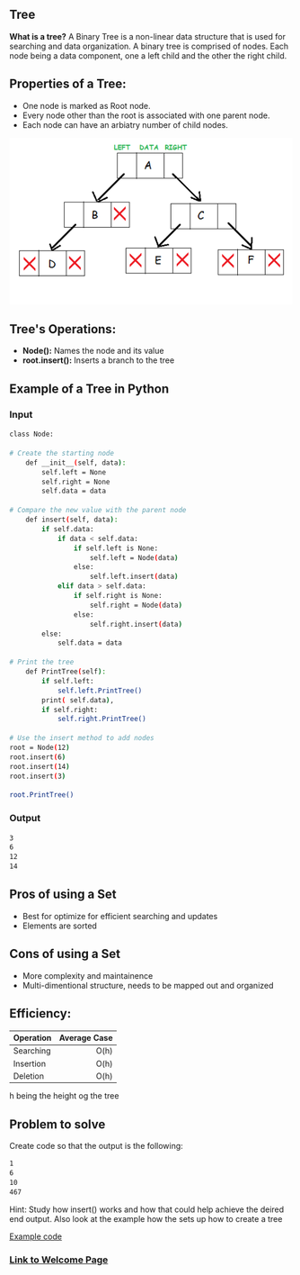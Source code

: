 <!-- Provide the tutorial for the third data structure topic. You should include a link back to the welcome page. -->

## Tree
__What is a tree?__ A Binary Tree is a non-linear data structure that is used for searching and data organization. A binary tree is comprised of nodes. Each node being a data component, one a left child and the other the right child.

## Properties of a Tree:
- One node is marked as Root node.
- Every node other than the root is associated with one parent node.
- Each node can have an arbiatry number of child nodes.

![Tree Image](https://github.com/travis7smith/CSE212_final/blob/main/Picture%20Files/tree.png?raw=true)

## Tree's Operations:
- __Node():__ Names the node and its value
- __root.insert():__ Inserts a branch to the tree

## Example of a Tree in Python
### Input
```sh
class Node:

# Create the starting node
    def __init__(self, data):
        self.left = None
        self.right = None
        self.data = data

# Compare the new value with the parent node
    def insert(self, data):
        if self.data:
            if data < self.data:
                if self.left is None:
                    self.left = Node(data)
                else:
                    self.left.insert(data)
            elif data > self.data:
                if self.right is None:
                    self.right = Node(data)
                else:
                    self.right.insert(data)
        else:
            self.data = data

# Print the tree
    def PrintTree(self):
        if self.left:
            self.left.PrintTree()
        print( self.data),
        if self.right:
            self.right.PrintTree()

# Use the insert method to add nodes
root = Node(12)
root.insert(6)
root.insert(14)
root.insert(3)

root.PrintTree()
```
### Output
```sh
3
6
12
14
```
## Pros of using a Set
- Best for optimize for efficient searching and updates
- Elements are sorted

## Cons of using a Set
- More complexity and maintainence
- Multi-dimentional structure, needs to be mapped out and organized

## Efficiency:

| Operation | Average Case |
| :--- | ---: |
| Searching | O(h) |
| Insertion | O(h) |
| Deletion | O(h) |

h being the height og the tree

## Problem to solve
Create code so that the output is the following:
```sh
1
6
10
467
```
Hint: Study how insert() works and how that could help achieve the deired end output. Also look at the example how the sets up how to create a tree

[Example code](https://github.com/travis7smith/CSE212_final/blob/main/Python%20Files/tree_practice_solution.py)

### [Link to Welcome Page](https://travis7smith.github.io/CSE212_final/0-welcome.html)

